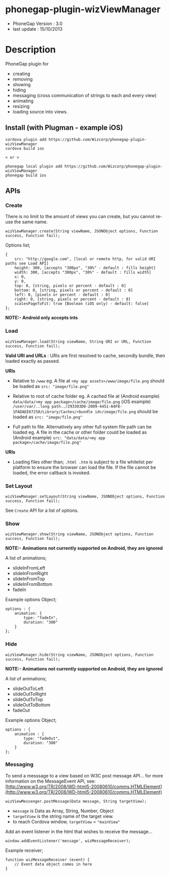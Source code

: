 # phonegap-plugin-wizViewManager 

- PhoneGap Version : 3.0
- last update : 15/10/2013

# Description

PhoneGap plugin for

- creating
- removing
- showing
- hiding
- messaging (cross communication of strings to each and every view)
- animating
- resizing
- loading source into views.

## Install (with Plugman - example iOS) 

	cordova plugin add https://github.com/Wizcorp/phonegap-plugin-wizViewManager
	cordova build ios
	
	< or >
	
	phonegap local plugin add https://github.com/Wizcorp/phonegap-plugin-wizViewManager
	phonegap build ios

## APIs

### Create

There is no limit to the amount of views you can create, but you cannot re-use the same name.

	wizViewManager.create(String viewName, JSONObject options, Function success, Function fail);

Options list;

	{
	    src: "http://google.com", [local or remote http, for valid URI paths see Load API]
	    height: 300, [accepts "300px", "30%" - default : fills height] 
	    width: 300, [accepts "300px", "30%" - default : fills width] 
	    x: 0,
	    y: 0, 
	    top: 0, [string, pixels or percent - default : 0]
	    bottom: 0, [string, pixels or percent - default : 0]
	    left: 0, [pixels or percent - default : 0]    
	    right: 0, [string, pixels or percent - default : 0]
	    scalesPageToFit: true [Boolean (iOS only) - default: false]
	};
	
**NOTE:- Android only accepts ints**

### Load

	wizViewManager.load(String viewName, String URI or URL, Function success, Function fail);
	
**Valid URI and URLs** : URIs are first resolved to cache, secondly bundle, then loaded exactly as passed.

**URIs**

- Relative to ```/www``` eg. A file at ```<my app assets>/www/image/file.png``` should be loaded as ```src: "image/file.png"```
	
- Relative to root of cache folder eg. A cached file at (Android example) ```data/data/<my app package>/cache/image/file.png``` (iOS example) ```/user/var/..long path../293303D0-2009-4451-A4F8-1FADAEE67250/Library/Caches/<bundle id>/image/file.png``` should be loaded as ```src: "image/file.png"```

- Full path to file. Alternatively any other full system file path can be loaded eg. A file in the cache or other folder could be loaded as (Android example) ```src: "data/data/<my app package>/cache/image/file.png"``` 

**URIs**

- Loading files other than; ```.html .htm``` is subject to a file whitelist per platform to ensure the browser can load the file. If the file cannot be loaded, the error callback is invoked.

	
	
### Set Layout
	
	wizViewManager.setLayout(String viewName, JSONObject options, Function success, Function fail);

See `Create` API for a list of options.

### Show

	wizViewManager.show(String viewName, JSONObject options, Function success, Function fail);

**NOTE:- Animations not currently supported on Android, they are ignored**

A list of animations;

- slideInFromLeft
- slideInFromRight
- slideInFromTop
- slideInFromBottom
- fadeIn

Example options Object;

	options : {
		animation: {
		   	type: "fadeIn", 
	    	duration: "300"
	    }
	};

### Hide

	wizViewManager.hide(String viewName, JSONObject options, Function success, Function fail);

**NOTE:- Animations not currently supported on Android, they are ignored**

A list of animations;

- slideOutToLeft
- slideOutToRight
- slideOutToTop
- slideOutToBottom
- fadeOut

Example options Object;

	options : {
		animation : {
    		type: "fadeOut",
    		duration: "300"
    	}
	}; 
	
### Messaging

To send a messsage to a view based on W3C post message API... for more information on the MessageEvent API, see: [http://www.w3.org/TR/2008/WD-html5-20080610/comms.HTMLElement](http://www.w3.org/TR/2008/WD-html5-20080610/comms.HTMLElement)

	wizViewMessenger.postMessage(Data message, String targetView);

- `message` is Data as Array, String, Number, Object
- `targetView` is the string name of the target view.
- to reach Cordova window, `targetView` = `"mainView"`

Add an event listener in the html that wishes to receive the message...

	window.addEventListener('message', wizMessageReceiver);

Example receiver;

	function wizMessageReceiver (event) {
	    // Event data object comes in here    
	}
